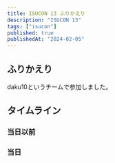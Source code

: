 ```yaml
---
title: ISUCON 13 ふりかえり
description: "ISUCON 13"
tags: ["isucon"]
published: true
publishedAt: "2024-02-05"
---
```


## ふりかえり

daku10というチームで参加しました。

## タイムライン

### 当日以前

### 当日
